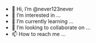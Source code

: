 - 👋 Hi, I’m @never123never
- 👀 I’m interested in ...
- 🌱 I’m currently learning ...
- 💞️ I’m looking to collaborate on ...
- 📫 How to reach me ...

<!---
never123never/never123never is a ✨ special ✨ repository because its `README.md` (this file) appears on your GitHub profile.
You can click the Preview link to take a look at your changes.
--->
